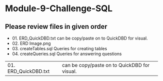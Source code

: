 <h1>Module-9-Challenge-SQL</h1>
<h2>Please review files in given order</h2>
<ul>
  <li>
    01. ERD_QuickDBD.txt can be copy/paste on to QuickDBD for visual.
  </li>
  <li>
    02. ERD Image.png
  </li>  
  <li>  
    03. createTables.sql Queries for creating tables
  </li>  
  <li>  
    04. createQueries.sql Queries for answering questions
  </li>  
  
</ul>


<table>
  <tr>
    <td>
      01. ERD_QuickDBD.txt
    </td>
     <td>
      can be copy/paste on to QuickDBD for visual.
    </td>   
  </tr>

</table>
